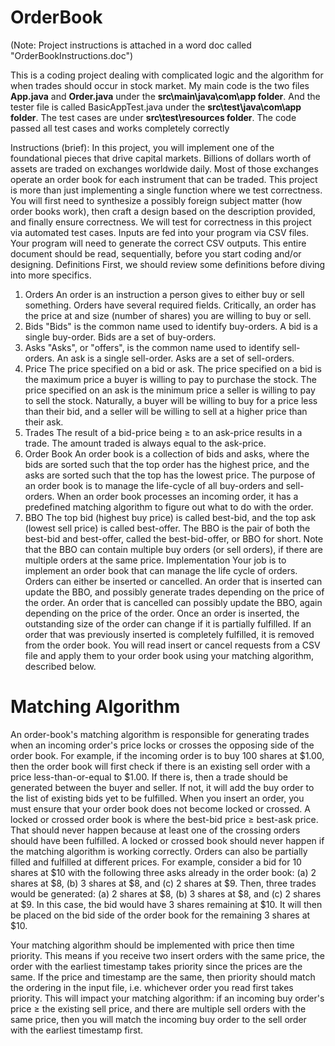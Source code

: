 # OrderBook 
(Note: Project instructions is attached in a word doc called "OrderBookInstructions.doc")

This is a coding project dealing with complicated logic and the algorithm for when trades should occur in stock market.  My main code is the two files **App.java** and **Order.java** under the **src\main\java\com\app folder**.  And the tester file is called BasicAppTest.java under the **src\test\java\com\app folder**. The test cases are under **src\test\resources folder**.  The code passed all test cases and works completely correctly


Instructions (brief):
In this project, you will implement one of the foundational pieces that drive capital markets. Billions of dollars worth of assets are traded on exchanges worldwide daily. Most of those exchanges operate an order book for each instrument that can be traded.
This project is more than just implementing a single function where we test correctness. You will first need to synthesize a possibly foreign subject matter (how order books work), then craft a design based on the description provided, and finally ensure correctness.
We will test for correctness in this project via automated test cases. Inputs are fed into your program via CSV files. Your program will need to generate the correct CSV outputs.
This entire document should be read, sequentially, before you start coding and/or designing.
Definitions
First, we should review some definitions before diving into more specifics.
1.	Orders
An order is an instruction a person gives to either buy or sell something. Orders have several required fields. Critically, an order has the price at and size (number of shares) you are willing to buy or sell.
2.	Bids
"Bids" is the common name used to identify buy-orders. A bid is a single buy-order. Bids are a set of buy-orders.
3.	Asks
"Asks", or "offers", is the common name used to identify sell-orders. An ask is a single sell-order. Asks are a set of sell-orders.
4.	Price
The price specified on a bid or ask. The price specified on a bid is the maximum price a buyer is willing to pay to purchase the stock. The price specified on an ask is the minimum price a seller is willing to pay to sell the stock. Naturally, a buyer will be willing to buy for a price less than their bid, and a seller will be willing to sell at a higher price than their ask.
5.	Trades
The result of a bid-price being ≥ to an ask-price results in a trade. The amount traded is always equal to the ask-price.
6.	Order Book
An order book is a collection of bids and asks, where the bids are sorted such that the top order has the highest price, and the asks are sorted such that the top has the lowest price. The purpose of an order book is to manage the life-cycle of all buy-orders and sell-orders. When an order book processes an incoming order, it has a predefined matching algorithm to figure out what to do with the order.
7.	BBO
The top bid (highest buy price) is called best-bid, and the top ask (lowest sell price) is called best-offer. The BBO is the pair of both the best-bid and best-offer, called the best-bid-offer, or BBO for short. Note that the BBO can contain multiple buy orders (or sell orders), if there are multiple orders at the same price.
Implementation
Your job is to implement an order book that can manage the life cycle of orders. Orders can either be inserted or cancelled. An order that is inserted can update the BBO, and possibly generate trades depending on the price of the order. An order that is cancelled can possibly update the BBO, again depending on the price of the order. Once an order is inserted, the outstanding size of the order can change if it is partially fulfilled. If an order that was previously inserted is completely fulfilled, it is removed from the order book.
You will read insert or cancel requests from a CSV file and apply them to your order book using your matching algorithm, described below.

# Matching Algorithm
An order-book's matching algorithm is responsible for generating trades when an incoming order's price locks or crosses the opposing side of the order book. For example, if the incoming order is to buy 100 shares at $1.00, then the order book will first check if there is an existing sell order with a price less-than-or-equal to $1.00. If there is, then a trade should be generated between the buyer and seller. If not, it will add the buy order to the list of existing bids yet to be fulfilled. When you insert an order, you must ensure that your order book does not become locked or crossed. A locked or crossed order book is where the best-bid price ≥ best-ask price. That should never happen because at least one of the crossing orders should have been fulfilled. A locked or crossed book should never happen if the matching algorithm is working correctly.
Orders can also be partially filled and fulfilled at different prices. For example, consider a bid for 10 shares at $10 with the following three asks already in the order book: (a) 2 shares at $8, (b) 3 shares at $8, and (c) 2 shares at $9. Then, three trades would be generated: (a) 2 shares at $8, (b) 3 shares at $8, and (c) 2 shares at $9. In this case, the bid would have 3 shares remaining at $10. It will then be placed on the bid side of the order book for the remaining 3 shares at $10.

Your matching algorithm should be implemented with price then time priority. This means if you receive two insert orders with the same price, the order with the earliest timestamp takes priority since the prices are the same. If the price and timestamp are the same, then priority should match the ordering in the input file, i.e. whichever order you read first takes priority. This will impact your matching algorithm: if an incoming buy order's price ≥ the existing sell price, and there are multiple sell orders with the same price, then you will match the incoming buy order to the sell order with the earliest timestamp first.
